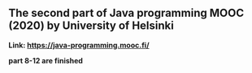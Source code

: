 ## The second part of Java programming MOOC (2020) by University of Helsinki

**Link: https://java-programming.mooc.fi/**

**part 8-12 are finished**
